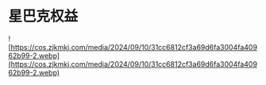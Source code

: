 # 星巴克权益

![https://cos.zjkmkj.com/media/2024/09/10/31cc6812cf3a69d6fa3004fa40962b99-2.webp](https://cos.zjkmkj.com/media/2024/09/10/31cc6812cf3a69d6fa3004fa40962b99-2.webp)
